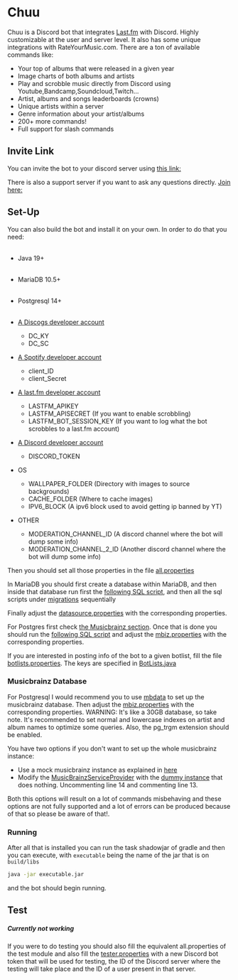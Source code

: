 # Chuu

Chuu is a Discord bot that integrates [Last.fm]([https://www.last.fm/](https://www.last.fm/)) with Discord. Highly
customizable at the user and server level. It also has some unique integrations with RateYourMusic.com. There are a ton
of available commands like:

- Your top of albums that were released in a given year<br>
- Image charts of both albums and artists<br>
- Play and scrobble music directly from Discord using Youtube,Bandcamp,Soundcloud,Twitch...
- Artist, albums and songs leaderboards (crowns)<br>
- Unique artists within a server<br>
- Genre information about your artist/albums<br>
- 200+ more commands!
- Full support for slash commands

## Invite Link

You can invite the bot to your discord server
using [this link:](https://discord.com/oauth2/authorize?client_id=537353774205894676&scope=bot%20applications.commands&permissions=387136)

There is also a support server if you want to ask any questions directly. [Join here:](https://discord.gg/3tYsPMWvQG)

## Set-Up

You can also build the bot and install it on your own. In order to do that you need:<br><br>

- Java 19+ <br><br>
- MariaDB 10.5+<br><br>
- Postgresql 14+<br><br>
- [A Discogs developer account](https://www.discogs.com/developers)

  - DC_KY
  - DC_SC

- [A Spotify developer account](https://developer.spotify.com/)
    - client_ID
    - client_Secret

- [A last.fm developer account](https://secure.last.fm/login?next=/api/account/create)
    - LASTFM_APIKEY
    - LASTFM_APISECRET (If you want to enable scrobbling)
    - LASTFM_BOT_SESSION_KEY (If you want to log what the bot scrobbles to a last.fm account)

- [A Discord developer account](https://discordapp.com/login?redirect_to=%2Fdevelopers%2Fapplications%2F)
    - DISCORD_TOKEN

- OS
    - WALLPAPER_FOLDER (Directory with images to source backgrounds)
    - CACHE_FOLDER (Where to cache images)
    - IPV6_BLOCK  (A ipv6 block used to avoid getting ip banned by YT)

- OTHER
    - MODERATION_CHANNEL_ID (A discord channel where the bot will dump some info)
    - MODERATION_CHANNEL_2_ID (Another discord channel where the bot will dump some info)

Then you should set all those properties in the
file [all.properties](https://github.com/ishwi/chuu/blob/master/src/main/resources/all.properties)

In MariaDB you should first create a database within MariaDB, and then inside that database run first
the [following SQL script](https://github.com/ishwi/chuu/blob/master/model/src/main/resources/db/1.sql), and
then all the sql scripts
under [migrations](https://github.com/ishwi/chuu/blob/master/model/src/main/resources/db/migrations) sequentially

Finally adjust
the [datasource.properties](https://github.com/ishwi/chuu/blob/master/model/src/main/resources/datasource.properties)
with the corresponding properties.

For Postgres first check [the Musicbrainz section](#musicbrainz-database). Once that is done you should run
the [following SQL script](https://github.com/ishwi/chuu/blob/master/model/src/main/resources/db/PostgresBaseline.sql)
and adjust the [mbiz.properties](https://github.com/ishwi/chuu/blob/master/src/main/resources/mbiz.properties) with the
corresponding properties.

If you are interested in posting info of the bot to a given botlist, fill the
file [botlists.properties](https://github.com/ishwi/chuu/blob/master/src/main/resources/botlists.properties). The keys
are specified
in [BotLists.java](https://github.com/ishwi/chuu/blob/master/src/main/java/core/util/botlists/BotLists.java)

### Musicbrainz Database

For Postgresql I would recommend you to use [mbdata](https://github.com/lalinsky/mbdata) to set up the musicbrainz
database. Then adjust
the [mbiz.properties](https://github.com/ishwi/chuu/blob/master/src/main/resources/mbiz.properties) with the
corresponding properties. WARNING: It's like a 30GB database, so take note. It's recommended to set normal and lowercase
indexes on artist and album names to optimize some queries. Also, the pg_trgm extension should be enabled.

You have two options if you don't want to set up the whole musicbrainz instance:

- Use a mock musicbrainz instance as explained in [here](https://github.com/lalinsky/mbdata#development)
- Modify
  the [MusicBrainzServiceProvider](https://github.com/ishwi/Chuu/blob/master/model/src/main/java/dao/musicbrainz/MusicBrainzServiceSingleton.java)
  with
  the [dummy instance](https://github.com/ishwi/Chuu/blob/master/model/src/main/java/dao/musicbrainz/EmptyMusicBrainzServiceImpl.java)
  that does nothing. Uncommenting line 14 and commenting line 13.

Both this options will result on a lot of commands misbehaving and these options are not fully supported and a lot of
errors can be produced because of that so please be aware of that!.

### Running

After all that is installed you can run the task shadowjar of gradle and then you can execute, with `executable` being
the name of the jar that is on `build/libs`

```bash 
java -jar executable.jar
```

and the bot should begin running.

## Test

##### Currently not working

If you were to do testing you should also fill the equivalent all.properties of the test module and also fill
the [tester.properties](https://github.com/ishwi/chuu/blob/master/src/test/resources/tester.properties) with a new
Discord bot token that will be used for testing, the ID of the Discord server where the testing will take place and the
ID of a user present in that server.

